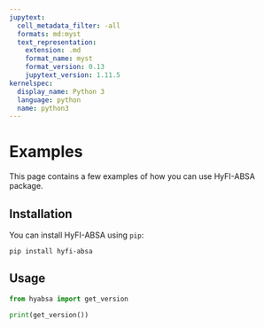 ```yaml
---
jupytext:
  cell_metadata_filter: -all
  formats: md:myst
  text_representation:
    extension: .md
    format_name: myst
    format_version: 0.13
    jupytext_version: 1.11.5
kernelspec:
  display_name: Python 3
  language: python
  name: python3
---
```


# Examples

This page contains a few examples of how you can use HyFI-ABSA package.

## Installation

You can install HyFI-ABSA using `pip`:

```{code-cell}
pip install hyfi-absa
```

## Usage

```python
from hyabsa import get_version

print(get_version())
```
